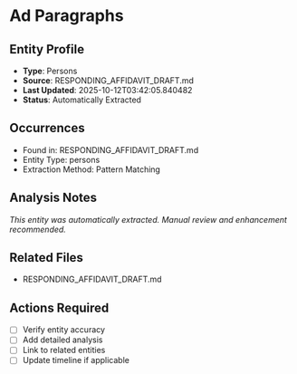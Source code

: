 # Ad Paragraphs

## Entity Profile
- **Type**: Persons
- **Source**: RESPONDING_AFFIDAVIT_DRAFT.md
- **Last Updated**: 2025-10-12T03:42:05.840482
- **Status**: Automatically Extracted

## Occurrences
- Found in: RESPONDING_AFFIDAVIT_DRAFT.md
- Entity Type: persons
- Extraction Method: Pattern Matching

## Analysis Notes
*This entity was automatically extracted. Manual review and enhancement recommended.*

## Related Files
- RESPONDING_AFFIDAVIT_DRAFT.md

## Actions Required
- [ ] Verify entity accuracy
- [ ] Add detailed analysis
- [ ] Link to related entities
- [ ] Update timeline if applicable
